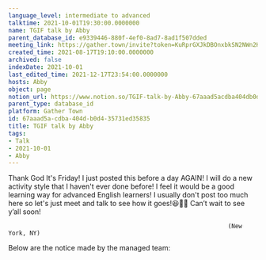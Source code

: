 ```yaml
---
language_level: intermediate to advanced
talktime: 2021-10-01T19:30:00.0000000
name: TGIF talk by Abby
parent_database_id: e9339446-880f-4ef0-8ad7-8ad1f507dded
meeting_link: https://gather.town/invite?token=KuRprGXJkDBOnxbkSN2NWn2HuHjwl9GJ
created_time: 2021-08-17T19:10:00.0000000
archived: false
indexDate: 2021-10-01
last_edited_time: 2021-12-17T23:54:00.0000000
hosts: Abby
object: page
notion_url: https://www.notion.so/TGIF-talk-by-Abby-67aaad5acdba404db0d435731ed35835
parent_type: database_id
platform: Gather Town
id: 67aaad5a-cdba-404d-b0d4-35731ed35835
title: TGIF talk by Abby
tags:
- Talk
- 2021-10-01
- Abby
---
```


Thank God It's Friday! I just posted this before a day AGAIN!
I will do a new activity style that I haven't ever done before! I feel it would be a good learning way for advanced English learners!
I usually don't post too much here so let's just meet and talk to see how it goes!😆👍🏻
Can’t wait to see y’all soon!


                                                                  (New York, NY)
                                                  



Below are the notice made by the managed team:


